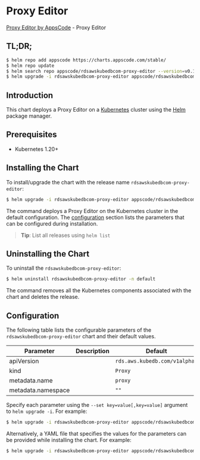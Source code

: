 # Proxy Editor

[Proxy Editor by AppsCode](https://appscode.com) - Proxy Editor

## TL;DR;

```bash
$ helm repo add appscode https://charts.appscode.com/stable/
$ helm repo update
$ helm search repo appscode/rdsawskubedbcom-proxy-editor --version=v0.19.0
$ helm upgrade -i rdsawskubedbcom-proxy-editor appscode/rdsawskubedbcom-proxy-editor -n default --create-namespace --version=v0.19.0
```

## Introduction

This chart deploys a Proxy Editor on a [Kubernetes](http://kubernetes.io) cluster using the [Helm](https://helm.sh) package manager.

## Prerequisites

- Kubernetes 1.20+

## Installing the Chart

To install/upgrade the chart with the release name `rdsawskubedbcom-proxy-editor`:

```bash
$ helm upgrade -i rdsawskubedbcom-proxy-editor appscode/rdsawskubedbcom-proxy-editor -n default --create-namespace --version=v0.19.0
```

The command deploys a Proxy Editor on the Kubernetes cluster in the default configuration. The [configuration](#configuration) section lists the parameters that can be configured during installation.

> **Tip**: List all releases using `helm list`

## Uninstalling the Chart

To uninstall the `rdsawskubedbcom-proxy-editor`:

```bash
$ helm uninstall rdsawskubedbcom-proxy-editor -n default
```

The command removes all the Kubernetes components associated with the chart and deletes the release.

## Configuration

The following table lists the configurable parameters of the `rdsawskubedbcom-proxy-editor` chart and their default values.

|     Parameter      | Description |                 Default                  |
|--------------------|-------------|------------------------------------------|
| apiVersion         |             | <code>rds.aws.kubedb.com/v1alpha1</code> |
| kind               |             | <code>Proxy</code>                       |
| metadata.name      |             | <code>proxy</code>                       |
| metadata.namespace |             | <code>""</code>                          |


Specify each parameter using the `--set key=value[,key=value]` argument to `helm upgrade -i`. For example:

```bash
$ helm upgrade -i rdsawskubedbcom-proxy-editor appscode/rdsawskubedbcom-proxy-editor -n default --create-namespace --version=v0.19.0 --set apiVersion=rds.aws.kubedb.com/v1alpha1
```

Alternatively, a YAML file that specifies the values for the parameters can be provided while
installing the chart. For example:

```bash
$ helm upgrade -i rdsawskubedbcom-proxy-editor appscode/rdsawskubedbcom-proxy-editor -n default --create-namespace --version=v0.19.0 --values values.yaml
```
